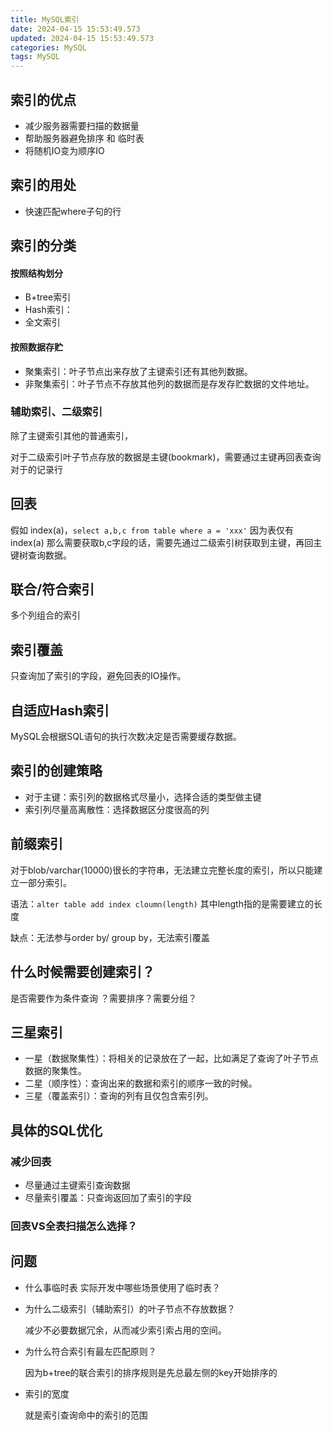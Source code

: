```yaml
---
title: MySQL索引
date: 2024-04-15 15:53:49.573
updated: 2024-04-15 15:53:49.573
categories: MySQL
tags: MySQL
---
```


## 索引的优点

- 减少服务器需要扫描的数据量
- 帮助服务器避免排序 和 临时表
- 将随机IO变为顺序IO

## 索引的用处

- 快速匹配where子句的行

## 索引的分类

#### 按照结构划分

- B+tree索引
- Hash索引：
- 全文索引

#### 按照数据存贮

- 聚集索引：叶子节点出来存放了主键索引还有其他列数据。
- 非聚集索引：叶子节点不存放其他列的数据而是存发存贮数据的文件地址。

### 辅助索引、二级索引

除了主键索引其他的普通索引，

对于二级索引叶子节点存放的数据是主键(bookmark)，需要通过主键再回表查询对于的记录行

## 回表

假如 index(a)，`select a,b,c from table where a = 'xxx'` 因为表仅有index(a) 那么需要获取b,c字段的话，需要先通过二级索引树获取到主键，再回主键树查询数据。

## 联合/符合索引

多个列组合的索引

## 索引覆盖

只查询加了索引的字段，避免回表的IO操作。

## 自适应Hash索引

MySQL会根据SQL语句的执行次数决定是否需要缓存数据。

## 索引的创建策略

- 对于主键：索引列的数据格式尽量小，选择合适的类型做主键
- 索引列尽量高离散性：选择数据区分度很高的列

## 前缀索引

对于blob/varchar(10000)很长的字符串，无法建立完整长度的索引，所以只能建立一部分索引。

语法：`alter table add index cloumn(length)` 其中length指的是需要建立的长度

缺点：无法参与order by/ group by，无法索引覆盖

## 什么时候需要创建索引？

是否需要作为条件查询 ？需要排序？需要分组？

## 三星索引

- 一星（数据聚集性）：将相关的记录放在了一起，比如满足了查询了叶子节点数据的聚集性。
- 二星（顺序性）：查询出来的数据和索引的顺序一致的时候。
- 三星（覆盖索引）：查询的列有且仅包含索引列。







## 具体的SQL优化

### 减少回表

- 尽量通过主键索引查询数据
- 尽量索引覆盖：只查询返回加了索引的字段

### 回表VS全表扫描怎么选择？









## 问题

- 什么事临时表 实际开发中哪些场景使用了临时表？

- 为什么二级索引（辅助索引）的叶子节点不存放数据？

  减少不必要数据冗余，从而减少索引索占用的空间。

- 为什么符合索引有最左匹配原则？

  因为b+tree的联合索引的排序规则是先总最左侧的key开始排序的

- 索引的宽度

  就是索引查询命中的索引的范围